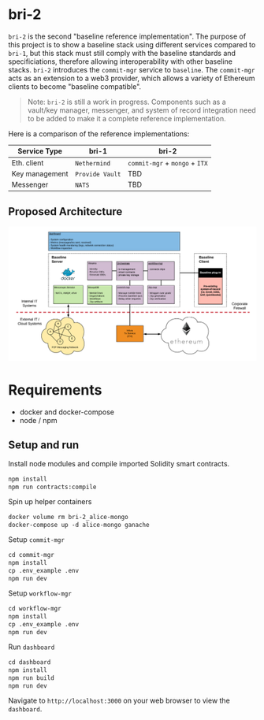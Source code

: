 # bri-2

`bri-2` is the second "baseline reference implementation". The purpose of this project is to show a baseline stack using different services compared to `bri-1`, but this stack must still comply with the baseline standards and specificiations, therefore allowing interoperability with other baseline stacks. `bri-2` introduces the `commit-mgr` service to `baseline`. The `commit-mgr` acts as an extension to a web3 provider, which allows a variety of Ethereum clients to become "baseline compatible". 

> Note: `bri-2` is still a work in progress. Components such as a vault/key manager, messenger, and system of record integration need to be added to make it a complete reference implementation.

Here is a comparison of the reference implementations:

| Service Type | bri-1 | bri-2 |
| -------- | ----- | ----------- |
| Eth. client | `Nethermind` | `commit-mgr` + `mongo` + `ITX` |
| Key management |`Provide Vault` | TBD |
| Messenger | `NATS` | TBD |

## Proposed Architecture

![baseline-architecture](./docs/bri-2-stack.png)

# Requirements
- docker and docker-compose
- node / npm
## Setup and run

Install node modules and compile imported Solidity smart contracts.
```
npm install
npm run contracts:compile
```

Spin up helper containers
```
docker volume rm bri-2_alice-mongo
docker-compose up -d alice-mongo ganache
```

Setup `commit-mgr`
```
cd commit-mgr
npm install
cp .env_example .env
npm run dev
```

Setup `workflow-mgr`
```
cd workflow-mgr
npm install
cp .env_example .env
npm run dev
```

Run `dashboard`
```
cd dashboard
npm install
npm run build
npm run dev
```

Navigate to `http://localhost:3000` on your web browser to view the `dashboard`.
